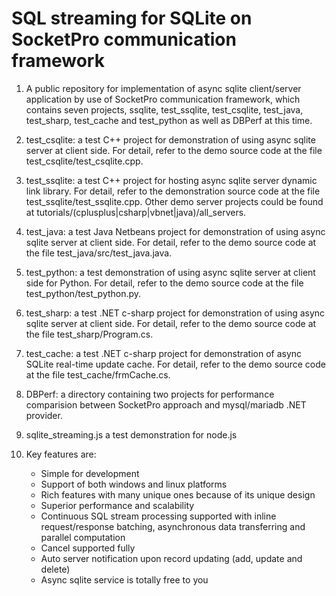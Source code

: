 # SQL streaming for SQLite on SocketPro communication framework

1. A public repository for implementation of async sqlite client/server application by use of SocketPro communication framework, which contains seven projects, ssqlite, test_ssqlite, test_csqlite, test_java, test_sharp, test_cache and test_python as well as DBPerf at this time.

2. test_csqlite: a test C++ project for demonstration of using async sqlite server at client side. For detail, refer to the demo source code at the file test_csqlite/test_csqlite.cpp.

3. test_ssqlite: a test C++ project for hosting async sqlite server dynamic link library. For detail, refer to the demonstration source code at the file test_ssqlite/test_ssqlite.cpp. Other demo server projects could be found at tutorials/(cplusplus|csharp|vbnet|java)/all_servers.

4. test_java: a test Java Netbeans project for demonstration of using async sqlite server at client side. For detail, refer to the demo source code at the file test_java/src/test_java.java.

5. test_python: a test demonstration of using async sqlite server at client side for Python. For detail, refer to the demo source code at the file test_python/test_python.py.

6. test_sharp: a test .NET c-sharp project for demonstration of using async sqlite server at client side. For detail, refer to the demo source code at the file test_sharp/Program.cs.

7. test_cache: a test .NET c-sharp project for demonstration of async SQLite real-time update cache. For detail, refer to the demo source code at the file test_cache/frmCache.cs.

8. DBPerf: a directory containing two projects for performance comparision between SocketPro approach and mysql/mariadb .NET provider.

9. sqlite_streaming.js a test demonstration for node.js

10. Key features are:
    - Simple for development
    - Support of both windows and linux platforms
    - Rich features with many unique ones because of its unique design
    - Superior performance and scalability
    - Continuous SQL stream processing supported with inline request/response batching, asynchronous data transferring and parallel computation
    - Cancel supported fully
    - Auto server notification upon record updating (add, update and delete)
    - Async sqlite service is totally free to you
